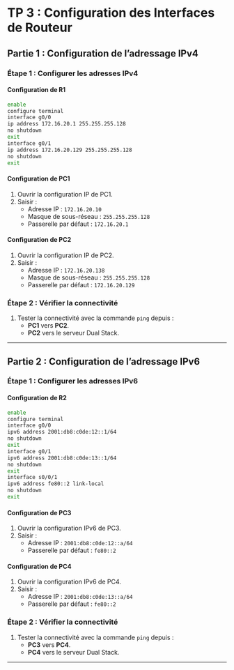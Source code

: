 # TP 3 : Configuration des Interfaces de Routeur

## Partie 1 : Configuration de l’adressage IPv4

### **Étape 1 : Configurer les adresses IPv4**

#### Configuration de R1
```bash
enable
configure terminal
interface g0/0
ip address 172.16.20.1 255.255.255.128
no shutdown
exit
interface g0/1
ip address 172.16.20.129 255.255.255.128
no shutdown
exit
````

#### Configuration de PC1

1. Ouvrir la configuration IP de PC1.
2. Saisir :
    - Adresse IP : `172.16.20.10`
    - Masque de sous-réseau : `255.255.255.128`
    - Passerelle par défaut : `172.16.20.1`

#### Configuration de PC2

1. Ouvrir la configuration IP de PC2.
2. Saisir :
    - Adresse IP : `172.16.20.138`
    - Masque de sous-réseau : `255.255.255.128`
    - Passerelle par défaut : `172.16.20.129`

### **Étape 2 : Vérifier la connectivité**

1. Tester la connectivité avec la commande `ping` depuis :
    - **PC1** vers **PC2**.
    - **PC2** vers le serveur Dual Stack.

---

## Partie 2 : Configuration de l’adressage IPv6

### **Étape 1 : Configurer les adresses IPv6**

#### Configuration de R2

```bash
enable
configure terminal
interface g0/0
ipv6 address 2001:db8:c0de:12::1/64
no shutdown
exit
interface g0/1
ipv6 address 2001:db8:c0de:13::1/64
no shutdown
exit
interface s0/0/1
ipv6 address fe80::2 link-local
no shutdown
exit
```

#### Configuration de PC3

1. Ouvrir la configuration IPv6 de PC3.
2. Saisir :
    - Adresse IP : `2001:db8:c0de:12::a/64`
    - Passerelle par défaut : `fe80::2`

#### Configuration de PC4

1. Ouvrir la configuration IPv6 de PC4.
2. Saisir :
    - Adresse IP : `2001:db8:c0de:13::a/64`
    - Passerelle par défaut : `fe80::2`

### **Étape 2 : Vérifier la connectivité**

1. Tester la connectivité avec la commande `ping` depuis :
    - **PC3** vers **PC4**.
    - **PC4** vers le serveur Dual Stack.

---
